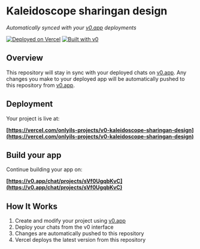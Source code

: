 # Kaleidoscope sharingan design

*Automatically synced with your [v0.app](https://v0.app) deployments*

[![Deployed on Vercel](https://img.shields.io/badge/Deployed%20on-Vercel-black?style=for-the-badge&logo=vercel)](https://vercel.com/onlyils-projects/v0-kaleidoscope-sharingan-design)
[![Built with v0](https://img.shields.io/badge/Built%20with-v0.app-black?style=for-the-badge)](https://v0.app/chat/projects/sVf0UgqbKvC)

## Overview

This repository will stay in sync with your deployed chats on [v0.app](https://v0.app).
Any changes you make to your deployed app will be automatically pushed to this repository from [v0.app](https://v0.app).

## Deployment

Your project is live at:

**[https://vercel.com/onlyils-projects/v0-kaleidoscope-sharingan-design](https://vercel.com/onlyils-projects/v0-kaleidoscope-sharingan-design)**

## Build your app

Continue building your app on:

**[https://v0.app/chat/projects/sVf0UgqbKvC](https://v0.app/chat/projects/sVf0UgqbKvC)**

## How It Works

1. Create and modify your project using [v0.app](https://v0.app)
2. Deploy your chats from the v0 interface
3. Changes are automatically pushed to this repository
4. Vercel deploys the latest version from this repository